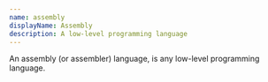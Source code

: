 ```yaml
---
name: assembly
displayName: Assembly
description: A low-level programming language
---
```


An assembly (or assembler) language, is any low-level programming language.
